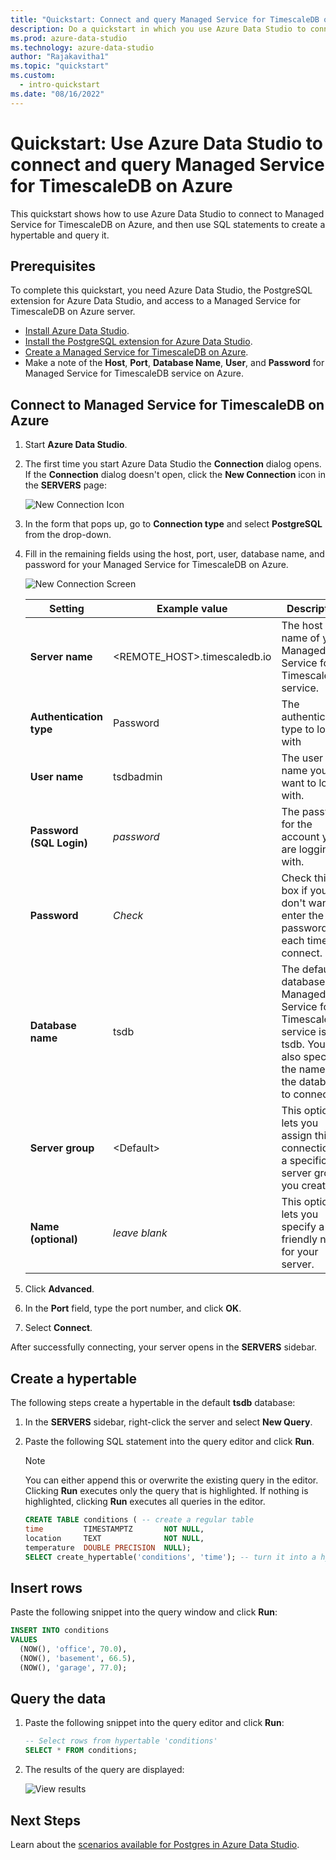 ```yaml
---
title: "Quickstart: Connect and query Managed Service for TimescaleDB on Azure"
description: Do a quickstart in which you use Azure Data Studio to connect to Managed Service for TimescaleDB, and then use SQL statements to create and query a database.
ms.prod: azure-data-studio
ms.technology: azure-data-studio
author: "Rajakavitha1"
ms.topic: "quickstart"
ms.custom:
  - intro-quickstart
ms.date: "08/16/2022"
---
```


# Quickstart: Use Azure Data Studio to connect and query Managed Service for TimescaleDB on Azure

This quickstart shows how to use Azure Data Studio to connect to Managed Service for TimescaleDB on Azure, and then use SQL statements to create a hypertable and query it.

## Prerequisites

To complete this quickstart, you need Azure Data Studio, the PostgreSQL extension for Azure Data Studio, and access to a Managed Service for TimescaleDB on Azure server.

- [Install Azure Data Studio](./download-azure-data-studio.md).
- [Install the PostgreSQL extension for Azure Data Studio](./extensions/postgres-extension.md).
- [Create a Managed Service for TimescaleDB on Azure](https://docs.timescale.com/install/latest/installation-mst/#create-your-first-service).
- Make a note of the **Host**, **Port**, **Database Name**, **User**, and **Password** for Managed Service for TimescaleDB service on Azure.

## Connect to Managed Service for TimescaleDB on Azure

1. Start **Azure Data Studio**.

2. The first time you start Azure Data Studio the **Connection** dialog opens. If the **Connection** dialog doesn't open, click the **New Connection** icon in the **SERVERS** page:

   ![New Connection Icon](media/quickstart-timescale/new-connection-icon.png)

3. In the form that pops up, go to **Connection type** and select **PostgreSQL** from the drop-down.

4. Fill in the remaining fields using the host, port, user, database name, and password for your Managed Service for TimescaleDB on Azure.

   ![New Connection Screen](media/quickstart-timescale/new-connection-screen.png)  

   | Setting       | Example value | Description |
   | ------------ | ------------------ | ------------------------------------------------- |
   | **Server name** | <REMOTE_HOST>.timescaledb.io | The host name of your Managed Service for TimescaleDB service. |
   | **Authentication type** | Password | The authentication type to log in with |
   | **User name** | tsdbadmin | The user name you want to log in with. |
   | **Password (SQL Login)** | *password* | The password for the account you are logging in with. |
   | **Password** | *Check* | Check this box if you don't want to enter the password each time you connect. |
   | **Database name** | tsdb | The default database for Managed Service for TimescaleDB service is tsdb. You can also specify the name of the databse to connect to. |
   | **Server group** | \<Default\> | This option lets you assign this connection to a specific server group you create. |
   | **Name (optional)** | *leave blank* | This option lets you specify a friendly name for your server. |

5. Click **Advanced**.
6. In the **Port** field, type the port number, and click **OK**.
7. Select **Connect**.

After successfully connecting, your server opens in the **SERVERS** sidebar.

## Create a hypertable

 The following steps create a hypertable in the default **tsdb** database:

1. In the **SERVERS** sidebar, right-click the server and select **New Query**.

1. Paste the following SQL statement into the query editor and click **Run**.

   > [!NOTE]
   > You can either append this or overwrite the existing query in the editor. Clicking **Run** executes only the query that is highlighted. If nothing is highlighted, clicking **Run** executes all queries in the editor.

   ```sql
   CREATE TABLE conditions ( -- create a regular table
   time         TIMESTAMPTZ       NOT NULL,
   location     TEXT              NOT NULL,
   temperature  DOUBLE PRECISION  NULL);
   SELECT create_hypertable('conditions', 'time'); -- turn it into a hypertable
   ```

## Insert rows

Paste the following snippet into the query window and click **Run**:

   ```sql
   INSERT INTO conditions
   VALUES
     (NOW(), 'office', 70.0),
     (NOW(), 'basement', 66.5),
     (NOW(), 'garage', 77.0);
   ```

## Query the data

1. Paste the following snippet into the query editor and click **Run**:

   ```sql
   -- Select rows from hypertable 'conditions'
   SELECT * FROM conditions; 
   ```

2. The results of the query are displayed:

   ![View results](media/quickstart-timescale/view-results.png)

## Next Steps

Learn about the [scenarios available for Postgres in Azure Data Studio](./extensions/postgres-extension.md).

